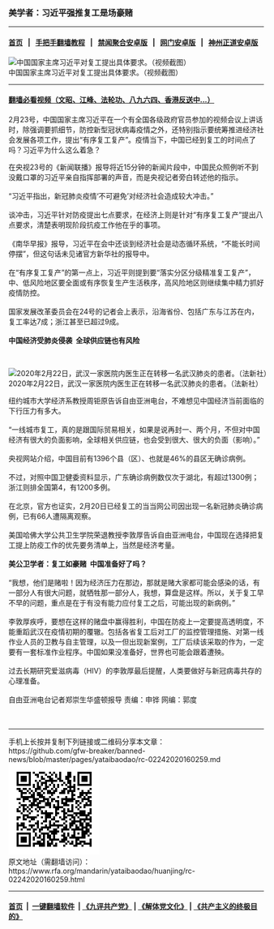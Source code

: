 ### 美学者：习近平强推复工是场豪赌
------------------------

#### [首页](https://github.com/gfw-breaker/banned-news/blob/master/README.md) &nbsp;&nbsp;|&nbsp;&nbsp; [手把手翻墙教程](https://github.com/gfw-breaker/guides/wiki) &nbsp;&nbsp;|&nbsp;&nbsp; [禁闻聚合安卓版](https://github.com/gfw-breaker/bn-android) &nbsp;&nbsp;|&nbsp;&nbsp; [网门安卓版](https://github.com/oGate2/oGate) &nbsp;&nbsp;|&nbsp;&nbsp; [神州正道安卓版](https://github.com/SzzdOgate/update) 



<div id="headerimg">
 <img alt="中国国家主席习近平对复工提出具体要求。（视频截图）" src="https://www.rfa.org/mandarin/yataibaodao/huanjing/rc-02242020160259.html/1Capture.PNG/@@images/9df1cdca-7f64-460e-9816-bcc14928e854.png" title="中国国家主席习近平对复工提出具体要求。（视频截图）"/>
 <div id="headerimgcontents">
  <div id="headerimgcaption">
   <span>
    中国国家主席习近平对复工提出具体要求。（视频截图）
   </span>
   <!-- zoomattribute -->
  </div>
  <!-- headerimgcaption -->
 </div>
 <!-- headerimagecontents -->
</div>

<hr/>


#### [翻墙必看视频（文昭、江峰、法轮功、八九六四、香港反送中...）](https://github.com/gfw-breaker/banned-news/blob/master/pages/link3.md)

<div id="storytext">
 <div>
  <div class="slot_header">
  </div>
 </div>
 <p>
  2月23号，中国国家主席习近平在一个有全国各级政府官员参加的视频会议上讲话时，除强调要抓细节，防控新型冠状病毒疫情之外，还特别指示要统筹推进经济社会发展各项工作，提出“有序复工复产”。疫情当下，中国已经到复工的时间点了吗？习近平为什么这么着急？
 </p>
 <p>
  在央视23号的《新闻联播》报导将近15分钟的新闻片段中，中国民众照例听不到没戴口罩的习近平亲自指挥部署的声音，而是央视记者旁白转述他的指示。
  <br/>
  <br/>
  “习近平指出，新冠肺炎疫情‘不可避免’对经济社会造成较大冲击。”
  <br/>
  <br/>
  谈冲击，习近平针对防疫提出七点要求，在经济上则是针对“有序复工复产”提出八点要求，清楚表明现阶段抗疫工作他在乎的事项。
  <br/>
  <br/>
  《南华早报》报导，习近平在会中还谈到经济社会是动态循环系统，“不能长时间停摆”，但这句话未见诸官方新华社的报导中。
  <br/>
  <br/>
  在“有序复工复产”的第一点上，习近平则提到要“落实分区分级精准复工复产”，中、低风险地区要全面或有序恢复生产生活秩序，高风险地区则继续集中精力抓好疫情防控。
  <br/>
  <br/>
  国家发展改革委员会在24号的记者会上表示，沿海省份、包括广东与江苏在内，复工率达7成；浙江甚至已超过9成。
  <br/>
  <br/>
  <b>
   中国经济受肺炎侵袭  全球供应链也有风险
  </b>
 </p>
 <p>
  <b>
   <br/>
  </b>
  <div class="image-inline captioned" style="width:1700px;">
   <div style="width:1700px;">
    <img alt="2020年2月22日，武汉一家医院内医生正在转移一名武汉肺炎的患者。（法新社）" src="https://www.rfa.org/mandarin/yataibaodao/huanjing/rc-02242020160259.html/000_1P92DD.jpg" title="2020年2月22日，武汉一家医院内医生正在转移一名武汉肺炎的患者。（法新社）"/>
   </div>
   <div class="image-caption">
    <span style="width:1700px;">
     2020年2月22日，武汉一家医院内医生正在转移一名武汉肺炎的患者。（法新社）
    </span>
    <span class="copyright">
    </span>
   </div>
  </div>
 </p>
 <p>
  纽约城市大学经济系教授周钜原告诉自由亚洲电台，不难想见中国经济当前面临的下行压力有多大。
  <br/>
  <br/>
  “一线城市复工，真的是跟国际贸易相关，如果是说再封一、两个月，不但对中国经济有很大的负面影响，全球相关供应链，也会受到很大、很大的负面（影响）。”
  <br/>
  <br/>
  央视网站介绍，中国目前有1396个县（区）、也就是46%的县区无确诊病例。
  <br/>
  <br/>
  不过，对照中国卫健委资料显示，广东确诊病例数仅次于湖北，有超过1300例；浙江则排全国第4，有1200多例。
  <br/>
  <br/>
  在北京，官方也证实，2月20日已经复工的当当网公司因出现一名新冠肺炎确诊病例，已有66人遭隔离观察。
  <br/>
  <br/>
  美国哈佛大学公共卫生学院荣退教授李敦厚告诉自由亚洲电台，中国现在选择把复工提上防疫工作的优先要务清单上，当然是经济考量。
  <br/>
  <b>
   <br/>
   美公卫学者：复工如豪赌  中国准备好了吗？
   <br/>
  </b>
  <br/>
  “我想，他们是赌啦！因为经济压力在那边，那就是赌大家都可能会感染的话，有一部分人有很大问题，就牺牲那一部分人，我想，算盘是这样。所以，关于复工早不早的问题，重点是在于有没有能力应付复工之后，可能出现的新病例。”
  <br/>
  <br/>
  李敦厚疾呼，要想在这样的赌盘中赢得胜利，中国在防疫上一定要提高透明度，不能重蹈武汉在疫情初期的覆辙。包括各省复工后对工厂的监控管理措施、对第一线作业人员的卫教与自主管理，以及一但出现新案例，工厂后续该采取的作为，一定要有一套标准作业程序。中国如果没准备好，世界也可能会跟着遭殃。
  <br/>
  <br/>
  过去长期研究爱滋病毒（HIV）的李敦厚最后提醒，人类要做好与新冠病毒共存的心理准备。
  <br/>
  <br/>
  自由亚洲电台记者郑崇生华盛顿报导 责编：申铧 网编：郭度
  <br/>
  <br/>
  <br/>
 </p>
</div>

<hr/>
手机上长按并复制下列链接或二维码分享本文章：<br/>
https://github.com/gfw-breaker/banned-news/blob/master/pages/yataibaodao/rc-02242020160259.md <br/>
<a href='https://github.com/gfw-breaker/banned-news/blob/master/pages/yataibaodao/rc-02242020160259.md'><img src='https://github.com/gfw-breaker/banned-news/blob/master/pages/yataibaodao/rc-02242020160259.md.png'/></a> <br/>
原文地址（需翻墙访问）：https://www.rfa.org/mandarin/yataibaodao/huanjing/rc-02242020160259.html


------------------------
#### [首页](https://github.com/gfw-breaker/banned-news/blob/master/README.md) &nbsp;|&nbsp; [一键翻墙软件](https://github.com/gfw-breaker/nogfw/blob/master/README.md) &nbsp;| [《九评共产党》](https://github.com/gfw-breaker/9ping.md/blob/master/README.md#九评之一评共产党是什么) | [《解体党文化》](https://github.com/gfw-breaker/jtdwh.md/blob/master/README.md) | [《共产主义的终极目的》](https://github.com/gfw-breaker/gczydzjmd.md/blob/master/README.md)


<img src='http://gfw-breaker.win/banned-news/pages/yataibaodao/rc-02242020160259.md' width='0px' height='0px'/>